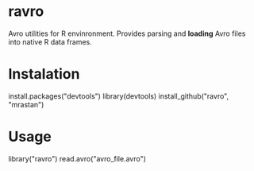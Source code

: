 ravro
=====

Avro utilities for R envinronment. Provides parsing and **loading** Avro files into native R data frames.

# Instalation 
install.packages("devtools")
library(devtools)
install_github("ravro", "mrastan")

# Usage
library("ravro")
read.avro("avro_file.avro")

